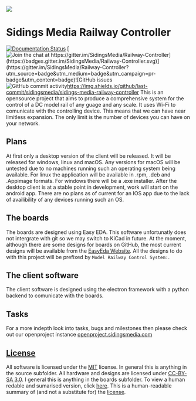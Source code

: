 ![](https://github.com/SidingsMedia/Sidings-Media-Railway-Controller/blob/master/source/desktop%20client/assets/logos/railway-controller-open-graph-template.png)


# Sidings Media Railway Controller
[![Documentation Status](https://readthedocs.org/projects/dc-model-railway-controller/badge/?version=latest)](https://smrcdocs.sidingsmedia.com/en/latest/?badge=latest) [![Join the chat at https://gitter.im/SidingsMedia/Railway-Controller](https://badges.gitter.im/SidingsMedia/Railway-Controller.svg)](https://gitter.im/SidingsMedia/Railway-Controller?utm_source=badge&utm_medium=badge&utm_campaign=pr-badge&utm_content=badge)![GitHub issues](https://img.shields.io/github/issues/sidingsmedia/sidings-media-railway-controller)![GitHub commit activity](https://img.shields.io/github/commit-activity/m/sidingsmedia/sidings-media-railway-controller)https://img.shields.io/github/last-commit/sidingsmedia/sidings-media-railway-controller
This is an opensource project that aims to produce a comprehensive system for the control of a DC model rail of any guage and any scale. It uses Wi-Fi to comunicate with the controlling device. This means that we can have near limitless expansion. The only limit is the number of devices you can have on your network. 


## Plans
At first only a desktop version of the client will be released. It will be released for windows, linux and macOS. Any versions for macOS will be untested due to no machines running such
an operating system being available. For linux the application will be available in .rpm, .deb and .Appimage formats. For windows there will be a .exe installer. After the desktop client 
is at a stable point in development, work will start on the android app. There are no plans as of current for an IOS app due to the lack of availibility of any devices running such an OS.


## The boards
The boards are designed using Easy EDA. This software unfortunatly does not intergrate with git so we may switch to KiCad in future. At the moment, although there are some designs for 
boards on GitHub, the most current designs will be available from the [EasyEda Website](https://easyeda.com/Sidings-Media/). All the designs to do with this project will be prefixed by
 ```Model Railway Control System:```.


## The client software
The client software is designed using the electron framework with a python backend to comunicate with the boards.

## Tasks
For a more indepth look into tasks, bugs and milestones then please check out our openproject instance [openproject.sidingsmedia.com](https://openproject.sidingsmedia.com/projects/sidings-media-railway-controller/)

## [License](https://github.com/Sidings-Media/DC-Model-Railway-Controller/blob/Readme-update-w-license-1/LICENSE)
All software is licensed under the [MIT](https://github.com/Sidings-Media/DC-Model-Railway-Controller/blob/Readme-update-w-license-1/LICENSE) license. In general this is anything in the source subfolder. All hardware and designs are licensed under [CC-BY-SA 3.0](https://creativecommons.org/licenses/by-sa/3.0/legalcode). I general this is anything in the boards subfolder. To view a human redable and sumarised version, click [here](https://creativecommons.org/licenses/by-sa/3.0/). This is a human-readable summary of (and not a substitute for) the [license](https://creativecommons.org/licenses/by-sa/3.0/legalcode). 
